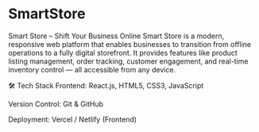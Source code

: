 # SmartStore
Smart Store – Shift Your Business Online
Smart Store is a modern, responsive web platform that enables businesses to transition from offline operations to a fully digital storefront. It provides features like product listing management, order tracking, customer engagement, and real-time inventory control — all accessible from any device.

🛠️ Tech Stack
Frontend: React.js, HTML5, CSS3, JavaScript

Version Control: Git & GitHub

Deployment: Vercel / Netlify (Frontend)

